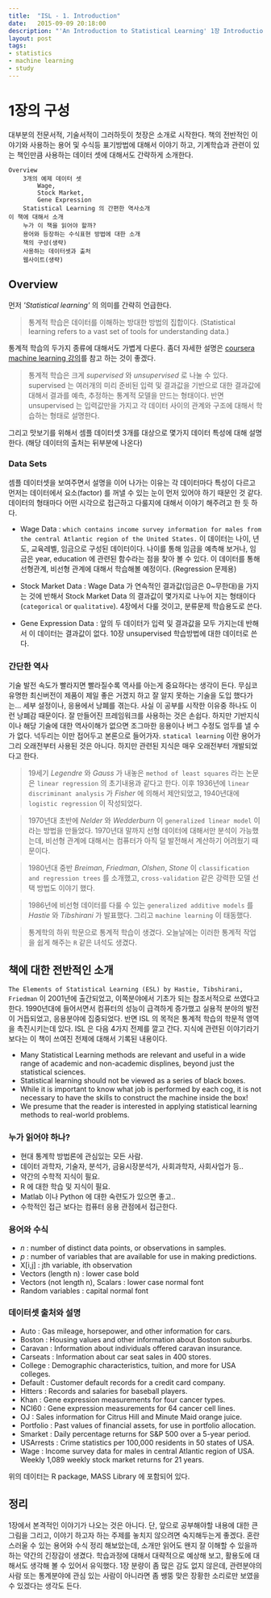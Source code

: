 ```yaml
---
title:  "ISL - 1. Introduction"
date:   2015-09-09 20:18:00
description: "'An Introduction to Statistical Learning' 1장 Introduction 공부"
layout: post
tags: 
- statistics
- machine learning
- study
---
```


# 1장의 구성
대부분의 전문서적, 기술서적이 그러하듯이 첫장은 소개로 시작한다. 
책의 전반적인 이야기와 사용하는 용어 및 수식등 표기방법에 대해서 이야기 하고, 
기계학습과 관련이 있는 책인만큼 사용하는 데이터 셋에 대해서도 간략하게 소개한다.

	Overview
		3개의 예제 데이터 셋
			Wage, 
			Stock Market, 
			Gene Expression 
		Statistical Learning 의 간편한 역사소개
	이 책에 대해서 소개
		누가 이 책을 읽어야 할까?
		용어와 등장하는 수식표현 방법에 대한 소개
		책의 구성(생략)
		사용하는 데이터셋과 출처
		웹사이트(생략)

## Overview
먼저 *'Statistical learning'* 의 의미를 간략히 언급한다.

> 통계적 학습은 데이터를 이해하는 방대한 방법의 집합이다.
> (Statistical learning refers to a vast set of tools for understanding data.)

통계적 학습의 두가지 종류에 대해서도 가볍게 다룬다. 좀더 자세한 설명은 [coursera machine learning 강의](https://class.coursera.org/ml-003/lecture/3)를 참고 하는 것이 좋겠다.

> 통계적 학습은 크게 *supervised* 와 *unsupervised* 로 나눌 수 있다. 
> supervised 는 여러개의 미리 준비된 입력 및 결과값을 기반으로 대한 결과값에 대해서 결과를 예측, 추정하는 통계적 모델을 만드는 형태이다.
> 반면 unsupervised 는 입력값만을 가지고 각 데이터 사이의 관계와 구조에 대해서 학습하는 형태로 설명한다.

그리고 맛보기를 위해서 셈플 데이터셋 3개를 대상으로 몇가지 데이터 특성에 대해 설명한다.
(해당 데이터의 출처는 뒤부분에 나온다)

### Data Sets
셈플 데이터셋을 보여주면서 설명을 이어 나가는 이유는 각 데이터마다 특성이 다르고 먼저는 데이터에서 요소(factor) 를 꺼낼 수 있는 눈이 먼저 있어야 하기 때문인 것 같다. 
데이터의 형태마다 어떤 시각으로 접근하고 다룰지에 대해서 이야기 해주려고 한 듯 하다.

* Wage Data : `which contains income survey information for males from the central Atlantic region of the United States.`
이 데이터는 나이, 년도, 교육레벨, 임금으로 구성된 데이터이다.
나이를 통해 임금을 예측해 보거나,
임금은 year, education 에 관련된 함수라는 점을 찾아 볼 수 있다. 
이 데이터를 통해 선형관계, 비선형 관계에 대해서 학습해볼 예정이다. (Regression 문제용)

* Stock Market Data : Wage Data 가 연속적인 결과값(임금은 0~무한대)을 가지는 것에 반해서 Stock Market Data 의 결과값이 몇가지로 나누어 지는 형태이다(`categorical` or `qualitative`).
4장에서 다룰 것이고, 분류문제 학습용도로 쓴다.

* Gene Expression Data : 앞의 두 데이터가 입력 및 결과값을 모두 가지는데 반해서 이 데이터는 결과값이 없다. 
10장 unsupervised 학습방법에 대한 데이터로 쓴다.


### 간단한 역사
기술 발전 속도가 빨라지면 빨라질수록 역사를 아는게 중요하다는 생각이 든다. 
무심코 유명한 최신버전이 제품이 제일 좋은 거겠지 하고 잘 알지 못하는 기술을 도입 했다가는... 
세부 설정이나, 응용에서 낭폐를 겪는다.
사실 이 공부를 시작한 이유중 하나도 이런 낭폐감 때문이다.
잘 만들어진 프레임워크를 사용하는 것은 손쉽다.
하지만 기반지식이나 해당 기술에 대한 역사이해가 없으면 
조그마한 응용이나 버그 수정도 엄두를 낼 수가 없다. 
넉두리는 이만 접어두고 본론으로 들어가자.
`statical learning` 이란 용어가 그리 오래전부터 사용된 것은 아니다. 
하지만 관련된 지식은 매우 오래전부터 개발되었다고 한다.

> 19세기 *Legendre* 와 *Gauss* 가 내놓은 `method of least squares` 라는 논문은 `linear regression` 의 초기내용과 같다고 한다. 이후 1936년에 `linear discriminant analysis` 가 *Fisher* 에 의해서 제안되었고, 1940년대에 `logistic regression` 이 작성되었다. 

> 1970년대 초반에 *Nelder* 와 *Wedderburn* 이 `generalized linear model` 이라는 방법을 만들었다. 1970년대 말까지 선형 데이터에 대해서만 분석이 가능했는데, 비선형 관계에 대해서는 컴퓨터가 아직 덜 발전해서 계산하기 어려웠기 때문이다. 

> 1980년대 중반 *Breiman*, *Friedman*, *Olshen*, *Stone* 이 `classification and regression trees` 를 소개했고, `cross-validation` 같은 강력한 모델 선택 방법도 이야기 했다. 

> 1986년에 비선형 데이터를 다룰 수 있는 `generalized additive models` 를 *Hastie* 와 *Tibshirani* 가 발표했다. 그리고 `machine learning` 이 태동했다. 

> 통계학의 하위 학문으로 통계적 학습이 생겼다. 오늘날에는 이러한 통계적 작업을 쉽게 해주는 `R` 같은 녀석도 생겼다.

## 책에 대한 전반적인 소개
`The Elements of Statistical Learning (ESL) by Hastie, Tibshirani, Friedman` 이 2001년에 출간되었고, 
이쪽분야에서 기초가 되는 참조서적으로 쓰였다고 한다. 
1990년대에 들어서면서 컴퓨터의 성능이 급격하게 증가했고 실용적 분야의 발전이 거듭되었고, 응용분야에 집중되었다.
반면 ISL 의 목적은 통계적 학습의 학문적 영역을 촉진시키는데 있다.
ISL 은 다음 4가지 전제를 깔고 간다. 
지식에 관련된 이야기라기보다는 이 책이 쓰여진 전제에 대해서 기록된 내용이다.

* Many Statistical Learning methods are relevant and useful in a wide range of academic and non-academic displines, beyond just the statistical sciences. 
* Statistical learning should not be viewed as a series of black boxes.
* While it is important to know what job is performed by each cog, it is not necessary to have the skills to construct the machine inside the box!
* We presume that the reader is interested in applying statistical learning methods to real-world problems.

### 누가 읽어야 하나?
* 현대 통계학 방법론에 관심있는 모든 사람.
* 데이터 과학자, 기술자, 분석가, 금융시장분석가, 사회과학자, 사회사업가 등..
* 약간의 수학적 지식이 필요.
* R 에 대한 학습 및 지식이 필요.
* Matlab 이나 Python 에 대한 숙련도가 있으면 좋고..
* 수학적인 접근 보다는 컴퓨터 응용 관점에서 접근한다.

### 용어와 수식
* *n* : number of distinct data points, or observations in samples.
* *p* : number of variables that are available for use in making predictions.
* X[i,j] : jth variable, ith observation
* Vectors (length n) : lower case bold
* Vectors (not length n), Scalars : lower case normal font
* Random variables : capital normal font

### 데이터셋 출처와 설명
* Auto : Gas mileage, horsepower, and other information for cars.
* Boston : Housing values and other information about Boston suburbs. 
* Caravan : Information about individuals offered caravan insurance. 
* Carseats : Information about car seat sales in 400 stores.
* College : Demographic characteristics, tuition, and more for USA colleges. 
* Default : Customer default records for a credit card company.
* Hitters : Records and salaries for baseball players.
* Khan : Gene expression measurements for four cancer types.
* NCI60 : Gene expression measurements for 64 cancer cell lines.
* OJ : Sales information for Citrus Hill and Minute Maid orange juice. 
* Portfolio : Past values of financial assets, for use in portfolio allocation. 
* Smarket : Daily percentage returns for S&P 500 over a 5-year period.
* USArrests : Crime statistics per 100,000 residents in 50 states of USA.
* Wage : Income survey data for males in central Atlantic region of USA. Weekly 1,089 weekly stock market returns for 21 years.

위의 데이터는 R package, MASS Library 에 포함되어 있다.

## 정리
1장에서 본격적인 이야기가 나오는 것은 아니다.
단, 앞으로 공부해야할 내용에 대한 큰 그림을 그리고, 이야기 하고자 하는 주제를 놓치지 않으려면 숙지해두는게 좋겠다.
혼란스러울 수 있는 용어와 수식 정리 해보았는데, 소개만 읽어도 왠지 잘 이해할 수 있을까 하는 약간의 긴장감이 생겼다.
학습과정에 대해서 대략적으로 예상해 보고, 활용도에 대해서도 생각해 볼 수 있어서 유익했다.
1장 분량이 좀 많은 감도 없지 않은데, 관련분야의 사람 또는 통계분야에 관심 있는 사람이 아니라면 좀 쌩뚱 맞은 장황한 소리로만 보였을 수 있겠다는 생각도 든다.
